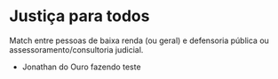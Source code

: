 # Justiça para todos
Match entre pessoas de baixa renda (ou geral) e defensoria pública ou assessoramento/consultoria judicial.

- Jonathan do Ouro fazendo teste